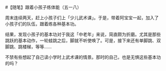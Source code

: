 #【随笔】跟着小孩子练体能（五一八）

周末连续两天，赶上小孩子们上「少儿武术课」。于是，带着阿宝宝一起，加入了小孩子们的队伍，跟着练各种基本功。

结果，发现小孩子的基本功对于我这「中老年」来说，简直颇为折磨。尤其是那些跳跃的基本动作，一轮蛙跳之后，脚就不听使唤了。可是，接下来还有单脚跳、双脚跳、跳楼梯，等等......

不禁有些想起了自己读小学时上武术课的情景。那时的自己，也是无惧这些基本功的吗？